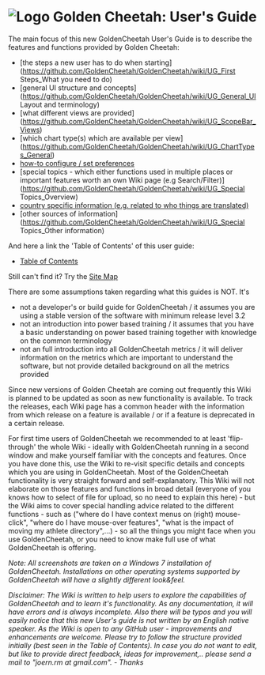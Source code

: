 # ![Logo](https://raw.githubusercontent.com/GoldenCheetah/GoldenCheetah/master/doc/wiki/GC_logo_small.png) Golden Cheetah: User's Guide 


The main focus of this new GoldenCheetah User's Guide is to describe the features and functions provided by Golden Cheetah:
* [the steps a new user has to do when starting](https://github.com/GoldenCheetah/GoldenCheetah/wiki/UG_First Steps_What you need to do)
* [general UI structure and concepts]
(https://github.com/GoldenCheetah/GoldenCheetah/wiki/UG_General_UI Layout and terminology)
* [what different views are provided]
(https://github.com/GoldenCheetah/GoldenCheetah/wiki/UG_ScopeBar_Views)
* [which chart type(s) which are available per view]
(https://github.com/GoldenCheetah/GoldenCheetah/wiki/UG_ChartTypes_General)
* [how-to configure / set preferences](https://github.com/GoldenCheetah/GoldenCheetah/wiki/UG_Preferences_Overview)
* [special topics - which either functions used in multiple places or important features worth an own Wiki page (e.g Search/Filter)](https://github.com/GoldenCheetah/GoldenCheetah/wiki/UG_Special Topics_Overview)
* [country specific information (e.g. related to who things are translated)](https://github.com/GoldenCheetah/GoldenCheetah/wiki/UG_Translation_GeneralInformation)
* [other sources of information](https://github.com/GoldenCheetah/GoldenCheetah/wiki/UG_Special Topics_Other information)

And here a link the 'Table of Contents' of this user guide:

* [Table of Contents](https://github.com/GoldenCheetah/GoldenCheetah/wiki/UG_Main-Page_Table-of-contents)

Still can't find it? Try the [Site Map](https://github.com/GoldenCheetah/GoldenCheetah/wiki/UG_Site-Map
)  

There are some assumptions taken regarding what this guides is NOT. It's
* not a developer's or build guide for GoldenCheetah / it assumes you are using a stable version of the software with minimum release level 3.2
* not an introduction into power based training / it assumes that you have a basic understanding on power based training together with knowledge on the common terminology
* not an full introduction into all GoldenCheetah metrics / it will deliver information on the metrics which are important to understand the software, but not provide detailed background on all the metrics provided

Since new versions of Golden Cheetah are coming out frequently this Wiki is planned to be updated as soon as new functionality is available. To track the releases, each Wiki page has a common header with the information from which release on a feature is available / or if a feature is deprecated in a certain release.

For first time users of GoldenCheetah we recommended to at least 'flip-through' the whole Wiki - ideally with GoldenCheetah running in a second window and make yourself familiar with the concepts and features. Once you have done this, use the Wiki to re-visit specific details and concepts which you are using in GoldenCheetah. Most of the GoldenCheetah functionality is very straight forward and self-explanatory. This Wiki will not elaborate on those features and functions in broad detail (everyone of you knows how to select of file for upload, so no need to explain this here) - but the Wiki aims to cover special handling advice related to the different functions - such as ("where do I have context menus on (right) mouse-click", "where do I have mouse-over features", "what is the impact of moving my athlete directory",...) - so all the things you might face when you use GoldenCheetah, or you need to know make full use of what GoldenCheetah is offering.

_Note: All screenshots are taken on a Windows 7 installation of GoldenCheetah. Installations on other operating systems supported by GoldenCheetah will have a slightly different look&feel._

_Disclaimer: The Wiki is written to help users to explore the capabilities of GoldenCheetah and to learn it's functionality. As any documentation, it will have errors and is always incomplete. Also there will be typos and you will easily notice that this new User's guide is not written by an English native speaker. As the Wiki is open to any GitHub user - improvements and enhancements are welcome. Please try to follow the structure provided initially (best seen in the Table of Contents). In case you do not want to edit, but like to provide direct feedback, ideas for improvement,.. please send a mail to "joern.rm at gmail.com". - Thanks_ 



